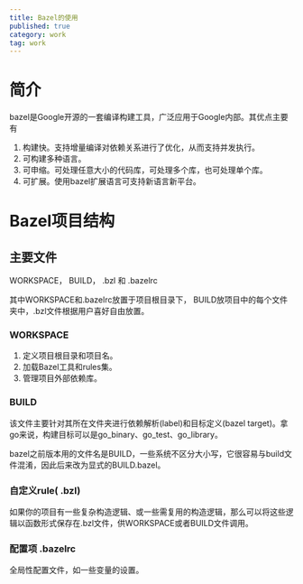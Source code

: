 ```yaml
---
title: Bazel的使用
published: true
category: work
tag: work
---
```


# 简介
bazel是Google开源的一套编译构建工具，广泛应用于Google内部。其优点主要有
1. 构建快。支持增量编译对依赖关系进行了优化，从而支持并发执行。
2. 可构建多种语言。
3. 可申缩。可处理任意大小的代码库，可处理多个库，也可处理单个库。
4. 可扩展。使用bazel扩展语言可支持新语言新平台。

# Bazel项目结构

## 主要文件

WORKSPACE， BUILD， .bzl 和 .bazelrc

其中WORKSPACE和.bazelrc放置于项目根目录下， BUILD放项目中的每个文件夹中，.bzl文件根据用户喜好自由放置。

### WORKSPACE
1. 定义项目根目录和项目名。
2. 加载Bazel工具和rules集。
3. 管理项目外部依赖库。

### BUILD

该文件主要针对其所在文件夹进行依赖解析(label)和目标定义(bazel target)。拿go来说，构建目标可以是go_binary、go_test、go_library。

bazel之前版本用的文件名是BUILD，一些系统不区分大小写，它很容易与build文件混淆，因此后来改为显式的BUILD.bazel。

### 自定义rule( .bzl)
如果你的项目有一些复杂构造逻辑、或一些需复用的构造逻辑，那么可以将这些逻辑以函数形式保存在.bzl文件，供WORKSPACE或者BUILD文件调用。

### 配置项 .bazelrc
全局性配置文件，如一些变量的设置。
